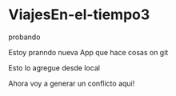 # ViajesEn-el-tiempo3
probando

Estoy pranndo nueva App que hace cosas on git

Esto lo agregue desde local

Ahora voy a generar un conflicto aqui!